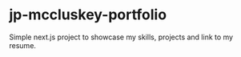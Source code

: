 # jp-mccluskey-portfolio
 Simple next.js project to showcase my skills, projects and link to my resume.
